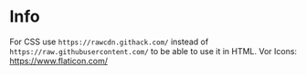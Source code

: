 # Info

For CSS use `https://rawcdn.githack.com/` instead of `https://raw.githubusercontent.com/` to be able to use it in HTML.
Vor Icons:
https://www.flaticon.com/
